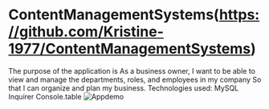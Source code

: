 # ContentManagementSystems(https://github.com/Kristine-1977/ContentManagementSystems)

The purpose of the application is As a business owner, I want to be able to view and manage the departments, roles, and employees in my company
So that I can organize and plan my business.
Technologies used:
MySQL
Inquirer
Console.table
![Appdemo](./Assets/appdemo.gif)
